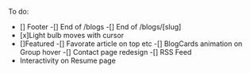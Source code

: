 To do:
- [] Footer 
  -[] End of /blogs
  -[] End of /blogs/[slug]
- [x]Light bulb moves with cursor
- []Featured
  -[] Favorate article on top etc
-[] BlogCards animation on Group hover
-[] Contact page redesign
-[] RSS Feed
- Interactivity on Resume page